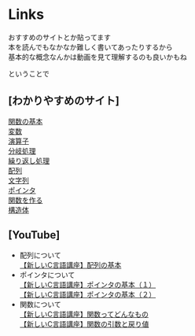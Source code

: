 # Links

おすすめのサイトとか貼ってます  
本を読んでもなかなか難しく書いてあったりするから  
基本的な概念なんかは動画を見て理解するのも良いかもね  

ということで

## [わかりやすめのサイト]

[関数の基本](http://kitako.tokyo/lib/CFirst.aspx?id=1 "func_basic")  
[変数](http://kitako.tokyo/lib/CFirst.aspx?id=2 "valiable")  
[演算子](http://kitako.tokyo/lib/CFirst.aspx?id=3 "enzanshi")  
[分岐処理](http://kitako.tokyo/lib/CFirst.aspx?id=4 "if")  
[繰り返し処理](http://kitako.tokyo/lib/CFirst.aspx?id=5 "for")  
[配列](http://kitako.tokyo/lib/CFirst.aspx?id=6 "array")  
[文字列](http://kitako.tokyo/lib/CFirst.aspx?id=7 "string")  
[ポインタ](http://kitako.tokyo/lib/CFirst.aspx?id=8 "pointer")  
[関数を作る](http://kitako.tokyo/lib/CFirst.aspx?id=9 "func_make")  
[構造体](http://kitako.tokyo/lib/CFirst.aspx?id=10 "structure")  

## [YouTube]

* 配列について  
  [【新しいC言語講座】配列の基本](https://www.youtube.com/watch?v=7wcFwmTZUDA "array_1")
* ポインタについて  
  [【新しいC言語講座】ポインタの基本（１）](https://www.youtube.com/watch?v=KgzfjriHNOc "pointer_1")  
  [【新しいC言語講座】ポインタの基本（２）](https://www.youtube.com/watch?v=tvfBijGVbnk "pointer_2")
* 関数について  
  [【新しいC言語講座】関数ってどんなもの](https://www.youtube.com/watch?v=cUTYEpG7EWU "function_1")  
  [【新しいC言語講座】関数の引数と戻り値](https://www.youtube.com/watch?v=VY9vB7V_lgo "function_2")
